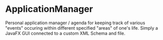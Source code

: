 # ApplicationManager

Personal application manager / agenda for keeping track of various "events" occuring within different specified "areas" of one's life. Simply a JavaFX GUI connected to a custom XML Schema and file.
